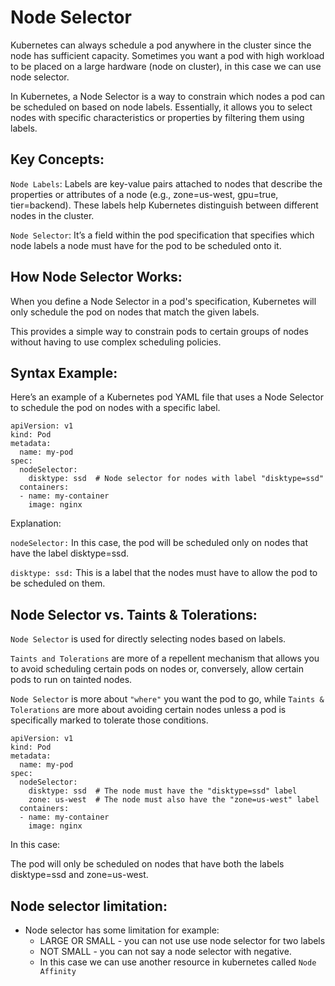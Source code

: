 # Node Selector

Kubernetes can always schedule a pod anywhere in the cluster since the node has sufficient capacity. Sometimes you want a pod with high workload to be placed on a large hardware (node on cluster), in this case we can use node selector.

In Kubernetes, a Node Selector is a way to constrain which nodes a pod can be scheduled on based on node labels. Essentially, it allows you to select nodes with specific characteristics or properties by filtering them using labels.

## Key Concepts:

`Node Labels`: Labels are key-value pairs attached to nodes that describe the properties or attributes of a node (e.g., zone=us-west, gpu=true, tier=backend). These labels help Kubernetes distinguish between different nodes in the cluster.

`Node Selector`: It’s a field within the pod specification that specifies which node labels a node must have for the pod to be scheduled onto it.

## How Node Selector Works:

When you define a Node Selector in a pod's specification, Kubernetes will only schedule the pod on nodes that match the given labels.

This provides a simple way to constrain pods to certain groups of nodes without having to use complex scheduling policies.

## Syntax Example:
Here’s an example of a Kubernetes pod YAML file that uses a Node Selector to schedule the pod on nodes with a specific label.

```
apiVersion: v1
kind: Pod
metadata:
  name: my-pod
spec:
  nodeSelector:
    disktype: ssd  # Node selector for nodes with label "disktype=ssd"
  containers:
  - name: my-container
    image: nginx
```

Explanation:

`nodeSelector:` In this case, the pod will be scheduled only on nodes that have the label disktype=ssd.

`disktype: ssd:` This is a label that the nodes must have to allow the pod to be scheduled on them.


## Node Selector vs. Taints & Tolerations:


`Node Selector` is used for directly selecting nodes based on labels.

`Taints and Tolerations` are more of a repellent mechanism that allows you to avoid scheduling certain pods on nodes or, conversely, allow certain pods to run on tainted nodes.

`Node Selector` is more about `"where"` you want the pod to go, while `Taints & Tolerations` are more about avoiding certain nodes unless a pod is specifically marked to tolerate those conditions.

```
apiVersion: v1
kind: Pod
metadata:
  name: my-pod
spec:
  nodeSelector:
    disktype: ssd  # The node must have the "disktype=ssd" label
    zone: us-west  # The node must also have the "zone=us-west" label
  containers:
  - name: my-container
    image: nginx

```

In this case:

The pod will only be scheduled on nodes that have both the labels disktype=ssd and zone=us-west.


##  Node selector limitation:

- Node selector has some limitation for example:
  - LARGE OR SMALL - you can not use use node selector for two labels
  - NOT SMALL - you can not say a node selector with negative.
  - In this case we can use another resource in kubernetes called `Node Affinity`



